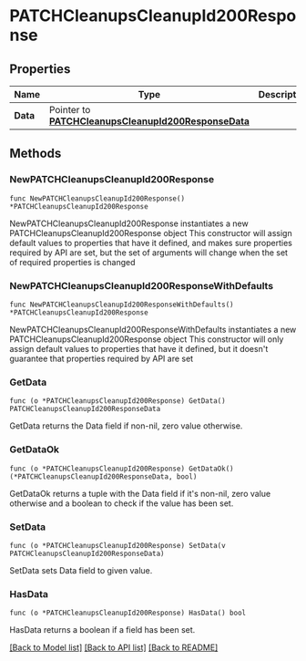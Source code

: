 # PATCHCleanupsCleanupId200Response

## Properties

Name | Type | Description | Notes
------------ | ------------- | ------------- | -------------
**Data** | Pointer to [**PATCHCleanupsCleanupId200ResponseData**](PATCHCleanupsCleanupId200ResponseData.md) |  | [optional] 

## Methods

### NewPATCHCleanupsCleanupId200Response

`func NewPATCHCleanupsCleanupId200Response() *PATCHCleanupsCleanupId200Response`

NewPATCHCleanupsCleanupId200Response instantiates a new PATCHCleanupsCleanupId200Response object
This constructor will assign default values to properties that have it defined,
and makes sure properties required by API are set, but the set of arguments
will change when the set of required properties is changed

### NewPATCHCleanupsCleanupId200ResponseWithDefaults

`func NewPATCHCleanupsCleanupId200ResponseWithDefaults() *PATCHCleanupsCleanupId200Response`

NewPATCHCleanupsCleanupId200ResponseWithDefaults instantiates a new PATCHCleanupsCleanupId200Response object
This constructor will only assign default values to properties that have it defined,
but it doesn't guarantee that properties required by API are set

### GetData

`func (o *PATCHCleanupsCleanupId200Response) GetData() PATCHCleanupsCleanupId200ResponseData`

GetData returns the Data field if non-nil, zero value otherwise.

### GetDataOk

`func (o *PATCHCleanupsCleanupId200Response) GetDataOk() (*PATCHCleanupsCleanupId200ResponseData, bool)`

GetDataOk returns a tuple with the Data field if it's non-nil, zero value otherwise
and a boolean to check if the value has been set.

### SetData

`func (o *PATCHCleanupsCleanupId200Response) SetData(v PATCHCleanupsCleanupId200ResponseData)`

SetData sets Data field to given value.

### HasData

`func (o *PATCHCleanupsCleanupId200Response) HasData() bool`

HasData returns a boolean if a field has been set.


[[Back to Model list]](../README.md#documentation-for-models) [[Back to API list]](../README.md#documentation-for-api-endpoints) [[Back to README]](../README.md)


